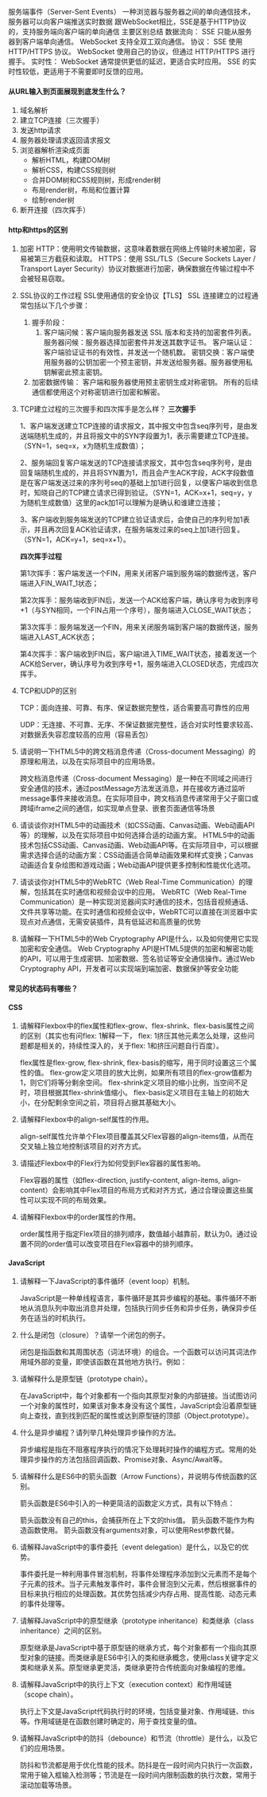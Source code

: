 服务端事件（Server-Sent Events）
一种浏览器与服务器之间的单向通信技术，服务器可以向客户端推送实时数据
跟WebSocket相比，SSE是基于HTTP协议的，支持服务端向客户端的单向通信
主要区别总结
数据流向：
SSE 只能从服务器到客户端单向通信。
WebSocket 支持全双工双向通信。
协议：
SSE 使用 HTTP/HTTPS 协议。
WebSocket 使用自己的协议，但通过 HTTP/HTTPS 进行握手。
实时性：
WebSocket 通常提供更低的延迟，更适合实时应用。
SSE 的实时性较低，更适用于不需要即时反馈的应用。

#### 从URL输入到页面展现到底发生什么？
1. 域名解析
2. 建立TCP连接（三次握手）
3. 发送http请求
4. 服务器处理请求返回请求报文
5. 浏览器解析渲染成页面
   - 解析HTML，构建DOM树
   - 解析CSS，构建CSS规则树
   - 合并DOM树和CSS规则树，形成render树
   - 布局render树，布局和位置计算
   - 绘制render树
6. 断开连接（四次挥手）

####  http和https的区别
1. 加密
   HTTP：使用明文传输数据，这意味着数据在网络上传输时未被加密，容易被第三方截获和读取。
   HTTPS：使用 SSL/TLS（Secure Sockets Layer / Transport Layer Security）协议对数据进行加密，确保数据在传输过程中不会被轻易窃取。

2. SSL协议的工作过程
SSL使用通信的安全协议【TLS】
SSL 连接建立的过程通常包括以下几个步骤：

   1. 握手阶段：
      1. 客户端问候：客户端向服务器发送 SSL 版本和支持的加密套件列表。
        服务器问候：服务器选择加密套件并发送其数字证书。
        客户端认证：客户端验证证书的有效性，并发送一个随机数。
        密钥交换：客户端使用服务器的公钥加密一个预主密钥，并发送给服务器。服务器使用私钥解密此预主密钥。
   2. 加密数据传输：
    客户端和服务器使用预主密钥生成对称密钥。
    所有的后续通信都使用这个对称密钥进行加密和解密。
3. TCP建立过程的三次握手和四次挥手是怎么样？
   **三次握手**

    1、客户端发送建立TCP连接的请求报文，其中报文中包含seq序列号，是由发送端随机生成的，并且将报文中的SYN字段置为1，表示需要建立TCP连接。（SYN=1，seq=x，x为随机生成数值）；

    2、服务端回复客户端发送的TCP连接请求报文，其中包含seq序列号，是由回复端随机生成的，并且将SYN置为1，而且会产生ACK字段，ACK字段数值是在客户端发送过来的序列号seq的基础上加1进行回复，以便客户端收到信息时，知晓自己的TCP建立请求已得到验证。（SYN=1，ACK=x+1，seq=y，y为随机生成数值）这里的ack加1可以理解为是确认和谁建立连接；

    3、客户端收到服务端发送的TCP建立验证请求后，会使自己的序列号加1表示，并且再次回复ACK验证请求，在服务端发过来的seq上加1进行回复。（SYN=1，ACK=y+1，seq=x+1）。
  
    **四次挥手过程**
    
    第1次挥手：客户端发送一个FIN，用来关闭客户端到服务端的数据传送，客户端进入FIN_WAIT_1状态；

    第2次挥手：服务端收到FIN后，发送一个ACK给客户端，确认序号为收到序号+1（与SYN相同，一个FIN占用一个序号），服务端进入CLOSE_WAIT状态；

    第3次挥手：服务端发送一个FIN，用来关闭服务端到客户端的数据传送，服务端进入LAST_ACK状态；

    第4次挥手：客户端收到FIN后，客户端t进入TIME_WAIT状态，接着发送一个ACK给Server，确认序号为收到序号+1，服务端进入CLOSED状态，完成四次挥手。
4. TCP和UDP的区别
  
    TCP：面向连接、可靠、有序、保证数据完整性，适合需要高可靠性的应用
  
    UDP：无连接、不可靠、无序、不保证数据完整性，适合对实时性要求较高、对数据丢失容忍度较高的应用（容易丢包）

5. 请说明一下HTML5中的跨文档消息传递（Cross-document Messaging）的原理和用法，以及在实际项目中的应用场景。

    跨文档消息传递（Cross-document Messaging）是一种在不同域之间进行安全通信的技术，通过postMessage方法发送消息，并在接收方通过监听message事件来接收消息。在实际项目中，跨文档消息传递常用于父子窗口或跨域iframe之间的通信，如实现单点登录、嵌套页面通信等场景

6. 请谈谈你对HTML5中的动画技术（如CSS动画、Canvas动画、Web动画API等）的理解，以及在实际项目中如何选择合适的动画方案。
    HTML5中的动画技术包括CSS动画、Canvas动画、Web动画API等。在实际项目中，可以根据需求选择合适的动画方案：CSS动画适合简单动画效果和样式变换；Canvas动画适合复杂绘图和游戏动画；Web动画API提供更多控制和性能优化选项。


7. 请谈谈你对HTML5中的WebRTC（Web Real-Time Communication）的理解，包括其在实时通信和视频会议中的应用。
    WebRTC（Web Real-Time Communication）是一种实现浏览器间实时通信的技术，包括音视频通话、文件共享等功能。在实时通信和视频会议中，WebRTC可以直接在浏览器中实现点对点通信，无需安装插件，具有低延迟和高质量的优势

8. 请解释一下HTML5中的Web Cryptography API是什么，以及如何使用它实现加密和安全通信。
    Web Cryptography API是HTML5提供的加密和解密功能的API，可以用于生成密钥、加密数据、签名验证等安全通信操作。通过Web Cryptography API，开发者可以实现端到端加密、数据保护等安全功能

#### 常见的状态码有哪些？

#### CSS
1. 请解释Flexbox中的flex属性和flex-grow、flex-shrink、flex-basis属性之间的区别（其实也有问flex: 1解释一下， flex: 1挤压其他元素怎么处理，这些问题都是相关的，持续性深入的，关于flex: 1和挤压问题自行百度）。


    flex属性是flex-grow, flex-shrink, flex-basis的缩写，用于同时设置这三个属性的值。
    flex-grow定义项目的放大比例，如果所有项目的flex-grow值都为1，则它们将等分剩余空间。
    flex-shrink定义项目的缩小比例，当空间不足时，项目根据其flex-shrink值缩小。
    flex-basis定义项目在主轴上的初始大小，在分配剩余空间之前，项目将占据其基础大小。

2. 请解释Flexbox中的align-self属性的作用。
    
    align-self属性允许单个Flex项目覆盖其父Flex容器的align-items值，从而在交叉轴上独立地控制该项目的对齐方式。


3. 请描述Flexbox中的Flex行为如何受到Flex容器的属性影响。

    Flex容器的属性（如flex-direction, justify-content, align-items, align-content）会影响其中Flex项目的布局方式和对齐方式，通过合理设置这些属性可以实现不同的布局效果。

4. 请解释Flexbox中的order属性的作用。
    
    order属性用于指定Flex项目的排列顺序，数值越小越靠前，默认为0。通过设置不同的order值可以改变项目在Flex容器中的排列顺序。

#### JavaScript
1. 请解释一下JavaScript的事件循环（event loop）机制。

    JavaScript是一种单线程语言，事件循环是其异步编程的基础。事件循环不断地从消息队列中取出消息并处理，包括执行同步任务和异步任务，确保异步任务在适当的时机执行。

2. 什么是闭包（closure）？请举一个闭包的例子。

    闭包是指函数和其周围状态（词法环境）的组合。一个函数可以访问其词法作用域外部的变量，即使该函数在其他地方执行。例如：

3. 请解释什么是原型链（prototype chain）。

    在JavaScript中，每个对象都有一个指向其原型对象的内部链接。当试图访问一个对象的属性时，如果该对象本身没有这个属性，JavaScript会沿着原型链向上查找，直到找到匹配的属性或达到原型链的顶部（Object.prototype）。

4. 什么是异步编程？请列举几种处理异步操作的方法。

    异步编程是指在不阻塞程序执行的情况下处理耗时操作的编程方式。常用的处理异步操作的方法包括回调函数、Promise对象、Async/Await等。


5. 请解释什么是ES6中的箭头函数（Arrow Functions），并说明与传统函数的区别。

    箭头函数是ES6中引入的一种更简洁的函数定义方式，具有以下特点：

    箭头函数没有自己的this，会捕获所在上下文的this值。
    箭头函数不能作为构造函数使用。
    箭头函数没有arguments对象，可以使用Rest参数代替。

6. 请解释JavaScript中的事件委托（event delegation）是什么，以及它的优势。

    事件委托是一种利用事件冒泡机制，将事件处理程序添加到父元素而不是每个子元素的技术。当子元素触发事件时，事件会冒泡到父元素，然后根据事件的目标来执行相应的处理函数。其优势包括减少内存占用、提高性能、动态元素的事件处理等。


7. 请解释JavaScript中的原型继承（prototype inheritance）和类继承（class inheritance）之间的区别。

    原型继承是JavaScript中基于原型链的继承方式，每个对象都有一个指向其原型对象的链接。而类继承是ES6中引入的类和继承概念，使用class关键字定义类和继承关系。原型继承更灵活，类继承更符合传统面向对象编程的思维。


8. 请解释JavaScript中的执行上下文（execution context）和作用域链（scope chain）。

    执行上下文是JavaScript代码执行时的环境，包括变量对象、作用域链、this等。作用域链是在函数创建时确定的，用于查找变量的值。


9. 请解释JavaScript中的防抖（debounce）和节流（throttle）是什么，以及它们的应用场景。


    防抖和节流都是用于优化性能的技术。防抖是在一段时间内只执行一次函数，常用于输入框输入检测等；节流是在一段时间内限制函数的执行次数，常用于滚动加载等场景。
